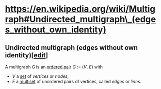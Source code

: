 # https://en.wikipedia.org/wiki/Multigraph#Undirected_multigraph\_(edges_without_own_identity)

## <span id="Undirected_multigraph_.28edges_without_own_identity.29"></span><span id="Undirected_multigraph_(edges_without_own_identity)" class="mw-headline">Undirected multigraph (edges without own identity)</span><span class="mw-editsection"><span class="mw-editsection-bracket">\[</span>[edit](/w/index.php?title=Multigraph&action=edit&section=1 "Edit section: Undirected multigraph (edges without own identity)")<span class="mw-editsection-bracket">\]</span></span>

A multigraph *G* is an [ordered pair](/wiki/Ordered_pair "Ordered pair")
*G* := (*V*, *E*) with

- *V* a [set](/wiki/Set_(mathematics) "Set (mathematics)") of *vertices*
  or *nodes*,
- *E* a [multiset](/wiki/Multiset "Multiset") of unordered pairs of
  vertices, called *edges* or *lines*.


